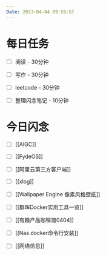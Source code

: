```yaml
---
Date: 2023-04-04 09:59:57
---
```


# 每日任务
- [ ] 阅读 - 30分钟
- [ ] 写作 - 30分钟
- [ ] leetcode - 30分钟
- [ ] 整理闪念笔记 - 10分钟


# 今日闪念
- [ ] [[AIGC]]
- [ ] [[FydeOS]]
- [ ] [[阿里云第三方客户端]]
- [ ] [[xlog]]
- [ ] [[Wallpaper Engine 像素风格壁纸]]
- [ ] [[群晖Docker实用工具一览]]
- [ ] [[有趣产品咖啡馆0404]]
- [ ] [[Nas docker命令行安装]]
- [ ] [[网络信息]]



